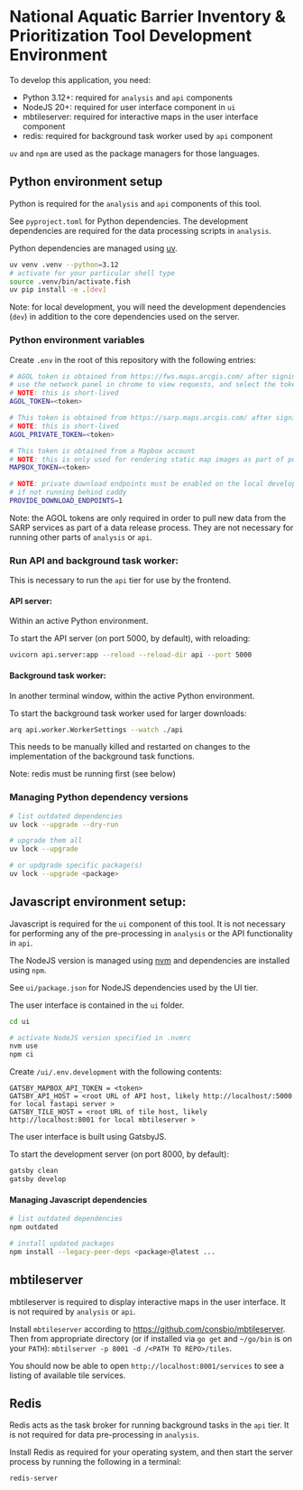 # National Aquatic Barrier Inventory & Prioritization Tool Development Environment

To develop this application, you need:

- Python 3.12+: required for `analysis` and `api` components
- NodeJS 20+: required for user interface component in `ui`
- mbtileserver: required for interactive maps in the user interface component
- redis: required for background task worker used by `api` component

`uv` and `npm` are used as the package managers for those languages.

## Python environment setup

Python is required for the `analysis` and `api` components of this tool.

See `pyproject.toml` for Python dependencies. The development dependencies are required for the data processing scripts in `analysis`.

Python dependencies are managed using [uv](https://github.com/astral-sh/uv).

```bash
uv venv .venv --python=3.12
# activate for your particular shell type
source .venv/bin/activate.fish
uv pip install -e .[dev]
```

Note: for local development, you will need the development dependencies (`dev`) in addition to the core dependencies used on the server.

### Python environment variables

Create `.env` in the root of this repository with the following entries:

```bash
# AGOL token is obtained from https://fws.maps.arcgis.com/ after signing in with a USFWS collaborator account
# use the network panel in chrome to view requests, and select the token query parameter from one of the requests
# NOTE: this is short-lived
AGOL_TOKEN=<token>

# This token is obtained from https://sarp.maps.arcgis.com/ after signing in with a SARP-provided AGOL account
# NOTE: this is short-lived
AGOL_PRIVATE_TOKEN=<token>

# This token is obtained from a Mapbox account
# NOTE: this is only used for rendering static map images as part of publishing a data release
MAPBOX_TOKEN=<token>

# NOTE: private download endpoints must be enabled on the local development API server
# if not running behind caddy
PROVIDE_DOWNLOAD_ENDPOINTS=1
```

Note: the AGOL tokens are only required in order to pull new data from the SARP services as part of a data release process.
They are not necessary for running other parts of `analysis` or `api`.

### Run API and background task worker:

This is necessary to run the `api` tier for use by the frontend.

#### API server:

Within an active Python environment.

To start the API server (on port 5000, by default), with reloading:

```bash
uvicorn api.server:app --reload --reload-dir api --port 5000
```

#### Background task worker:

In another terminal window, within the active Python environment.

To start the background task worker used for larger downloads:

```bash
arq api.worker.WorkerSettings --watch ./api
```

This needs to be manually killed and restarted on changes to the implementation
of the background task functions.

Note: redis must be running first (see below)

### Managing Python dependency versions

```bash
# list outdated dependencies
uv lock --upgrade --dry-run

# upgrade them all
uv lock --upgrade

# or updgrade specific package(s)
uv lock --upgrade <package>
```

## Javascript environment setup:

Javascript is required for the `ui` component of this tool. It is not necessary for performing any of the pre-processing in
`analysis` or the API functionality in `api`.

The NodeJS version is managed
using [nvm](https://github.com/nvm-sh/nvm) and dependencies are installed using `npm`.

See `ui/package.json` for NodeJS dependencies used by the UI tier.

The user interface is contained in the `ui` folder.

```bash
cd ui

# activate NodeJS version specified in .nvmrc
nvm use
npm ci
```

Create `/ui/.env.development` with the following contents:

```
GATSBY_MAPBOX_API_TOKEN = <token>
GATSBY_API_HOST = <root URL of API host, likely http://localhost/:5000 for local fastapi server >
GATSBY_TILE_HOST = <root URL of tile host, likely http://localhost:8001 for local mbtileserver >
```

The user interface is built using GatsbyJS.

To start the development server (on port 8000, by default):

```bash
gatsby clean
gatsby develop
```

#### Managing Javascript dependencies

```bash
# list outdated dependencies
npm outdated

# install updated packages
npm install --legacy-peer-deps <package>@latest ...
```

## mbtileserver

mbtileserver is required to display interactive maps in the user interface. It is not required by `analysis` or `api`.

Install `mbtileserver` according to https://github.com/consbio/mbtileserver.
Then from appropriate directory (or if installed via `go get` and `~/go/bin` is on your `PATH`): `mbtilserver -p 8001 -d /<PATH TO REPO>/tiles`.

You should now be able to open `http://localhost:8001/services` to see a listing of available tile services.

## Redis

Redis acts as the task broker for running background tasks in the `api` tier. It is not required for data pre-processing in `analysis`.

Install Redis as required for your operating system, and then start the server process by running the following in a terminal:

```bash
redis-server
```
